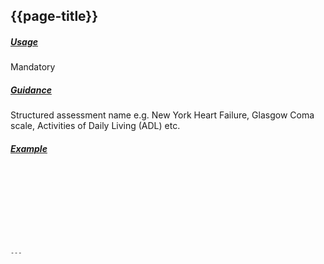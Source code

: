 ## {{page-title}}


<h5><ins>Usage</ins></h5>

<span class="mro-circle mandatory" title="Mandatory"></span> Mandatory


<h5><ins>Guidance</ins></h5>

Structured assessment name e.g. New York Heart Failure, Glasgow Coma scale, Activities of Daily Living (ADL) etc.


<h5><ins>Example</ins></h5>

<code>
    <coding>
        <system value="http://snomed.info/sct" />
        <code value="37331000000100" />
        <display value="Comment note (record artifact)" />
    </coding>
</code>

```

---